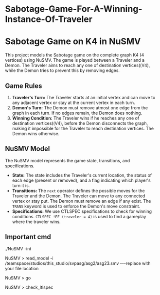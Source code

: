 # Sabotage-Game-For-A-Winning-Instance-Of-Traveler #
# Sabotage Game on K4 in NuSMV

This project models the Sabotage game on the complete graph K4 (4 vertices) using NuSMV. The game is played between a Traveler and a Demon. The Traveler aims to reach any one of
destination vertices((V4), while the Demon tries to prevent this by removing edges.

## Game Rules

1. **Traveler's Turn:** The Traveler starts at an initial vertex and can move to any adjacent vertex or stay at the current vertex in each turn.
2. **Demon's Turn:** The Demon must remove atmost one edge from the graph in each turn.  If no edges remain, the Demon does nothing.
3. **Winning Condition:** The Traveler wins if he reaches any one of
destination vertices((V4), before the Demon disconnects the graph, making it impossible for the Traveler to reach destination vertices. The Demon wins otherwise.

## NuSMV Model

The NuSMV model represents the game state, transitions, and specifications.  

* **State:** The state includes the Traveler's current location, the status of each edge (present or removed), and a flag indicating which player's turn it is.
* **Transitions:** The `next` operator defines the possible moves for the Traveler and the Demon. The Traveler can move to any connected vertex or stay put. The Demon must remove an edge if any exist.  The `TRANS` keyword is used to enforce the Demon's move constraint.
* **Specifications:**  We use CTLSPEC specifications to check for winning conditions. `CTLSPEC
    !EF (traveler = 4)` is used to find a gameplay where the traveler wins.


## Important cmd
./NuSMV -int

NuSMV > read_model -i /teamspace/studios/this_studio/svpasg/asg2/asg23.smv   ---replace with your file location

NuSMV > go

NuSMV > check_ltlspec


